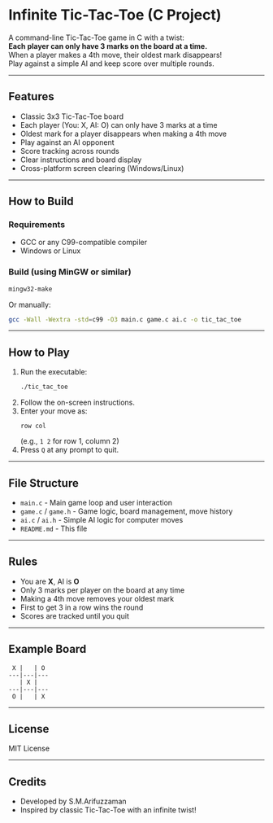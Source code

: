 # Infinite Tic-Tac-Toe (C Project)

A command-line Tic-Tac-Toe game in C with a twist:  
**Each player can only have 3 marks on the board at a time.**  
When a player makes a 4th move, their oldest mark disappears!  
Play against a simple AI and keep score over multiple rounds.

---

## Features

- Classic 3x3 Tic-Tac-Toe board
- Each player (You: X, AI: O) can only have 3 marks at a time
- Oldest mark for a player disappears when making a 4th move
- Play against an AI opponent
- Score tracking across rounds
- Clear instructions and board display
- Cross-platform screen clearing (Windows/Linux)

---

## How to Build

### Requirements

- GCC or any C99-compatible compiler
- Windows or Linux

### Build (using MinGW or similar)

```sh
mingw32-make
```
Or manually:
```sh
gcc -Wall -Wextra -std=c99 -O3 main.c game.c ai.c -o tic_tac_toe
```

---

## How to Play

1. Run the executable:
    ```sh
    ./tic_tac_toe
    ```
2. Follow the on-screen instructions.
3. Enter your move as:  
   ```
   row col
   ```
   (e.g., `1 2` for row 1, column 2)
4. Press `Q` at any prompt to quit.

---

## File Structure

- `main.c` - Main game loop and user interaction
- `game.c` / `game.h` - Game logic, board management, move history
- `ai.c` / `ai.h` - Simple AI logic for computer moves
- `README.md` - This file

---

## Rules

- You are **X**, AI is **O**
- Only 3 marks per player on the board at any time
- Making a 4th move removes your oldest mark
- First to get 3 in a row wins the round
- Scores are tracked until you quit

---

## Example Board

```
 X |   | O 
---|---|---
   | X |   
---|---|---
 O |   | X 
```

---

## License

MIT License

---

## Credits

- Developed by S.M.Arifuzzaman
- Inspired by classic Tic-Tac-Toe with an infinite twist!